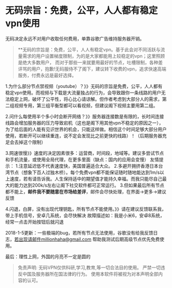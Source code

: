 # 无码宗旨：免费，公平，人人都有稳定vpn使用

无码决定永远不对用户收取任何费用，单靠谷歌广告维持服务器开销。
> **无码的宗旨是：免费，公平，人人有稳定vpn。基于此会对不同活跃与流量需求的用户设置梯度限制，为的是大家都能用上较稳定的vpn；这里照顾是绝大多数用户，
而对于那些一来就要用最好的节点，吐槽限制，各种差评骂的用户，抱歉!无码服侍不了阁下，建议转下收费的vpn，追求快速高端服务，付费永远是最好选择。

1.为什么部分节点禁视频（youtube）？》》无码的宗旨是免费，公平，人人都有稳定vpn使用。而视频与下载是大流量独占的行为，会导致跟你一条线路的用户无法稳定上网，破坏了公平性，将心比心请谅解。但作者考虑到大部分人的需求，第二组视频专用，第三组平衡型都可以看视频，但建议阁下视频主要用第二组。

2.问什么每使用半个多小时会断开网络？》》服务器连接数是有限的，长时间连接线路会增加服务器的压力导致宕机（这也是阁下用其他vpn不稳定的原因之一），为了给后面的人能有见识世界的机会，只能这样做。相信这个时间足够大部分用户使用，若断开可以继续重连，说不定会发现比之前更快的线路）！（后期服务器充足会去掉这个限制）

3.网速很慢》》速度的决定因素很多：运营商，时间段，地域等。建议多尝试节点和手机流量，或使用全局代理，在更多里面（缺点：国内的应用会变慢）
友情提示：
1.注意延迟低不代表速度快，美国普遍适合大众。
2.多避开拥挤香港日本台湾节点（想象下百人过独木桥）。每个免费vpn都不能保证随时随地能达到1m/s以上速度，若有请告诉我。人生保持适中的期望值才能持久幸福。而我只能尽自己最大的能力达到200k/s左右让阁下社交软件都可正常运行。
3.但如果最后所有节点都不能上，**邮件我不要随意在市场给差评**，邮件会尽快处理，在界面→更多→建议反馈

4.闪退，白屏，没有出现代理钥匙，所有节点不能使用。》》请在建议反馈联系我，带上手机信号，安卓几系统，会尽快解决
故障描述如：我是小米6，安卓8系统，经常一点击开始按钮后就闪退

2018-1-5更新：一些极端的bug，若所有节点无法使用，谷歌没有给我反馈日志，若出现请邮件millionhaha@gmail.com 帮助我测试后期高级节点优先免费使用。

最后：理性上网，外国的月亮不一定是圆的
> 免责声明:
无码VPN仅供科研,学习,教育,等一切合法目的使用。
严禁一切违反中国及服务器所在国法律的行为。
使用本软件将被视为对本声明全部内容的认可。
